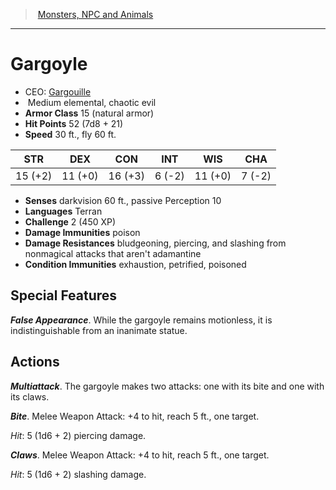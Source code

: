 ﻿---
!MonsterVO
Type: elemental
Size: Medium
Alignment: chaotic evil
ArmorClass: 15 (natural armor)
HitPoints: 52 (7d8 + 21)
Speed: 30 ft., fly 60 ft.
Strength: 15 (+2)
Dexterity: 11 (+0)
Constitution: 16 (+3)
Intelligence: ' 6 (-2)'
Wisdom: 11 (+0)
Charisma: ' 7 (-2)'
DamageImmunities: poison
ConditionImmunities: exhaustion, petrified, poisoned
DamageResistances: bludgeoning, piercing, and slashing from nonmagical attacks that aren't adamantine
Senses: darkvision 60 ft., passive Perception 10
Languages: Terran
Challenge: 2 (450 XP)
Id: monsters_vo.md#gargoyle
ParentLink: monsters_vo.md#monsters-npc-and-animals
Name: Gargoyle
ParentName: Monsters, NPC and Animals
NameLevel: 1
AltName: '[Gargouille](hd_monsters_gargouille.md)'
Attributes: {}
---
> [Monsters, NPC and Animals](srd_monsters.md)

---

# Gargoyle

- CEO: [Gargouille](hd_monsters_gargouille.md)
-  Medium elemental, chaotic evil
- **Armor Class** 15 (natural armor)
- **Hit Points** 52 (7d8 + 21)
- **Speed** 30 ft., fly 60 ft.

|STR|DEX|CON|INT|WIS|CHA|
|---|---|---|---|---|---|
|15 (+2)|11 (+0)|16 (+3)| 6 (-2)|11 (+0)| 7 (-2)|

- **Senses** darkvision 60 ft., passive Perception 10
- **Languages** Terran
- **Challenge** 2 (450 XP)
- **Damage Immunities** poison
- **Damage Resistances** bludgeoning, piercing, and slashing from nonmagical attacks that aren't adamantine
- **Condition Immunities** exhaustion, petrified, poisoned

## Special Features

**_False Appearance_**. While the gargoyle remains motionless, it is indistinguishable from an inanimate statue.

## Actions

**_Multiattack_**. The gargoyle makes two attacks: one with its bite and one with its claws.

**_Bite_**. Melee Weapon Attack: +4 to hit, reach 5 ft., one target.

_Hit_: 5 (1d6 + 2) piercing damage.

**_Claws_**. Melee Weapon Attack: +4 to hit, reach 5 ft., one target.

_Hit_: 5 (1d6 + 2) slashing damage.


